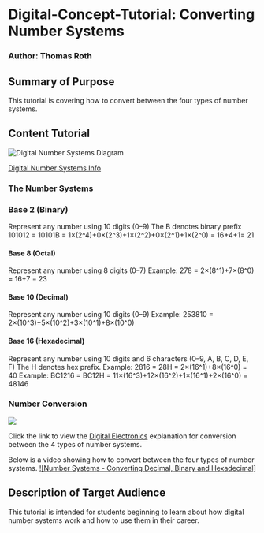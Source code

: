 # Digital-Concept-Tutorial: Converting Number Systems
### Author: Thomas Roth


## Summary of Purpose
This tutorial is covering how to convert between the four types of number systems.


## Content Tutorial
![Digital Number Systems Diagram](http://www.electronicsengineering.nbcafe.in/wp-content/uploads/2014/09/number-systems.png)

[Digital Number Systems Info](https://www.tutorialspoint.com/computer_logical_organization/digital_number_system.htm)

  ### The Number Systems

  ### Base 2 (Binary)
  Represent any number using 10 digits (0–9)
  The B denotes binary prefix
  101012 = 10101B = 1×(2^4)+0×(2^3)+1×(2^2)+0×(2^1)+1×(2^0) = 16+4+1= 21

  #### Base 8 (Octal)
  Represent any number using 8 digits (0–7)
  Example: 278 = 2×(8^1)+7×(8^0) = 16+7 = 23

  #### Base 10 (Decimal)
  Represent any number using 10 digits (0–9)
  Example: 253810 = 2×(10^3)+5×(10^2)+3×(10^1)+8×(10^0)

  #### Base 16 (Hexadecimal)
  Represent any number using 10 digits and 6 characters (0–9, A, B, C, D, E, F)
  The H denotes hex prefix.
  Example: 2816 = 28H = 2×(16^1)+8×(16^0) = 40
  Example: BC1216 = BC12H = 11×(16^3)+12×(16^2)+1×(16^1)+2×(16^0) = 48146


  ### Number Conversion
  ![](https://www.electronicshub.org/wp-content/uploads/2015/05/Untitled1dd.jpg)

  Click the link to view the [Digital Electronics](https://learnabout-electronics.org/Digital/dig12.php) explanation for conversion between the 4 types of number systems.

  Below is a video showing how to convert between the four types of number systems.
  [![Number Systems - Converting Decimal, Binary and Hexadecimal]](https://youtu.be/aW3qCcH6Dao)


## Description of Target Audience
This tutorial is intended for students beginning to learn about how digital number systems work and how to use them in their career.
